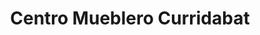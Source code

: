 ---
title: "Centro Mueblero Curridabat"
url: /curridabat/centro-mueblero-curridabat/
shop: Möbel
---